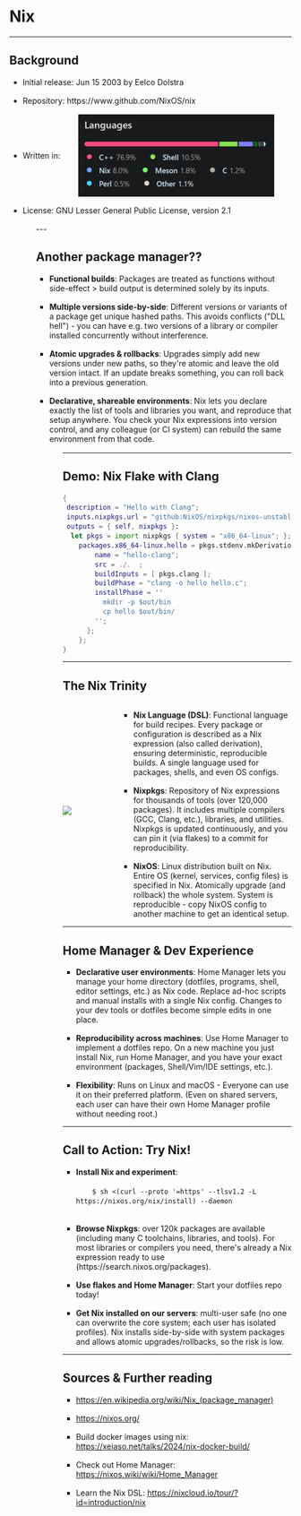 <style>
  .reveal {
    font-family: "Open Sans", "Helvetica Neue", Arial, sans-serif;
    line-height: 1.4;
    font-size: 24px;
  }

  .reveal .slides {
    width: 1300px !important;
  }

  .reveal h1, .reveal h2, .reveal h3 {
    letter-spacing: 0.5px;
  }

  li:not(:last-child) {
   margin-bottom: 16px;
  }
</style>

# Nix

---

## Background
<ul>
  <li>
    Initial release: Jun 15 2003 by Eelco Dolstra
  </li>
  <li>
    Repository: https://www.github.com/NixOS/nix
  </li>
  <li>
    <div style="display: flex; align-items: center; gap: 12px;">
      <span>Written in:</span>
      <img src="img/nix_languages.jpg" width="350" style="margin-left: 20px;">
    </div>
  </li>
  <li>
    License: GNU Lesser General Public License, version 2.1
  </li>

<ul>
---

## Another package manager??

<ul>
  <li class="fragment">
    <b>Functional builds</b>: Packages are treated as functions without side-effect > build output is determined solely by its inputs.
  </li>

  <li class="fragment">
   <b>Multiple versions side-by-side</b>: Different versions or variants of a package get unique hashed paths. This avoids conflicts ("DLL hell") - you can have e.g. two versions of a library or compiler installed concurrently without interference.
  </li>

  <li class="fragment">
    <b>Atomic upgrades & rollbacks</b>: Upgrades simply add new versions under new paths, so they're atomic and leave the old version intact. If an update breaks something, you can roll back into a previous generation.
  </li>

  <li class="fragment">
    <b>Declarative, shareable environments</b>: Nix lets you declare exactly the list of tools and libraries you want, and reproduce that setup anywhere. You check your Nix expressions into version control, and any colleague (or CI system) can rebuild the same environment from that code.
  </li>
<ul>

---

## Demo: Nix Flake with Clang

```nix
{
 description = "Hello with Clang";
 inputs.nixpkgs.url = "github:NixOS/nixpkgs/nixos-unstable";
 outputs = { self, nixpkgs }:
  let pkgs = import nixpkgs { system = "x86_64-linux"; }; in {
    packages.x86_64-linux.hello = pkgs.stdenv.mkDerivation {
        name = "hello-clang";
        src = ./.  ;
        buildInputs = [ pkgs.clang ];
        buildPhase = "clang -o hello hello.c";
        installPhase = ''
          mkdir -p $out/bin
          cp hello $out/bin/
        '';
      };
    };
}
```

---

## The Nix Trinity

<div style="display: flex; align-items: center;">
  <img src="img/trinity.avif" width="500" style="margin-right: 20px;">
  <ul>
    <li class="fragment">
      <b>Nix Language (DSL)</b>: Functional language for build recipes. Every package or configuration is described as a Nix expression (also called derivation), ensuring deterministic, reproducible builds. A single language used for packages, shells, and even OS configs.
    </li>
    <li class="fragment">
      <b>Nixpkgs</b>: Repository of Nix expressions for thousands of tools (over 120,000 packages). It includes multiple compilers (GCC, Clang, etc.), libraries, and utilities. Nixpkgs is updated continuously, and you can pin it (via flakes) to a commit for reproducibility.
    </li>
    <li class="fragment">
      <b>NixOS</b>: Linux distribution built on Nix. Entire OS (kernel, services, config files) is specified in Nix. Atomically upgrade (and rollback) the whole system. System is reproducible - copy NixOS config to another machine to get an identical setup.
    </li>
  </ul>
</div>

---

## Home Manager & Dev Experience
<ul>
  <li class="fragment">
    <b>Declarative user environments</b>: Home Manager lets you manage your home directory (dotfiles, programs, shell, editor settings, etc.) as Nix code. Replace ad-hoc scripts and manual installs with a single Nix config. Changes to your dev tools or dotfiles become simple edits in one place.
  </li>

  <li class="fragment">
    <b>Reproducibility across machines</b>: Use Home Manager to implement a dotfiles repo. On a new machine you just install Nix, run Home Manager, and you have your exact environment (packages, Shell/Vim/IDE settings, etc.).
  </li>

  <li class="fragment">
    <b>Flexibility</b>: Runs on Linux and macOS - Everyone can use it on their preferred platform. (Even on shared servers, each user can have their own Home Manager profile without needing root.)
  </li>
</ul>

---

## Call to Action: Try Nix!

<ul>
  <li>
    <b>Install Nix and experiment</b>:</br>
    <code>
    $ sh <(curl --proto '=https' --tlsv1.2 -L https://nixos.org/nix/install) --daemon
    </code>
  </li>
  <li>
    <b>Browse Nixpkgs</b>: over 120k packages are available (including many C toolchains, libraries, and tools). For most libraries or compilers you need, there's already a Nix expression ready to use (https://search.nixos.org/packages).
  </li>
  <li>
    <b>Use flakes and Home Manager</b>: Start your dotfiles repo today!
  </li>
  <li>
    <b>Get Nix installed on our servers</b>: multi-user safe (no one can overwrite the core system; each user has isolated profiles). Nix installs side-by-side with system packages and allows atomic upgrades/rollbacks, so the risk is low.
  </li>
</ul>

---

## Sources & Further reading

- https://en.wikipedia.org/wiki/Nix_(package_manager)
- https://nixos.org/
- Build docker images using nix: https://xeiaso.net/talks/2024/nix-docker-build/
- Check out Home Manager: https://nixos.wiki/wiki/Home_Manager
- Learn the Nix DSL: https://nixcloud.io/tour/?id=introduction/nix

